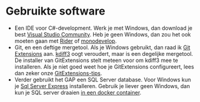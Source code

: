 Gebruikte software
==================

-   Een IDE voor C#-development. Werk je met Windows, dan download je best
    [Visual Studio Community](https://www.visualstudio.com/vs/community/).
    Heb je geen Windows, dan zou het ook moeten gaan met
    [Rider](https://www.jetbrains.com/rider/) of
    [monodevelop](http://www.monodevelop.com/).
-   Git, en een deftige mergetool. Als je Windows gebruikt, dan raad ik
    [Git Extensions](GitExtensions.md) aan. 
    [kdiff3](http://kdiff3.sourceforge.net/) oogt veroudert, maar is een
    degelijke mergetool. De installer van GitExtensions stelt meteen voor
    om kdiff3 mee te installeren. Als je niet goed weet hoe je GitExtensions
    configureert, lees dan zeker onze [GitExtensions-tips](GitExtensions.md).
-   Verder gebruikt het GAP een SQL Server database. Voor Windows kun je
    [Sql Server Express](https://www.microsoft.com/nl-be/sql-server/sql-server-editions-express)
    installeren. Gebruik je liever geen Windows, dan kun je SQL server draaien
    [in een docker container](LinuxDev.md#sql-server).
